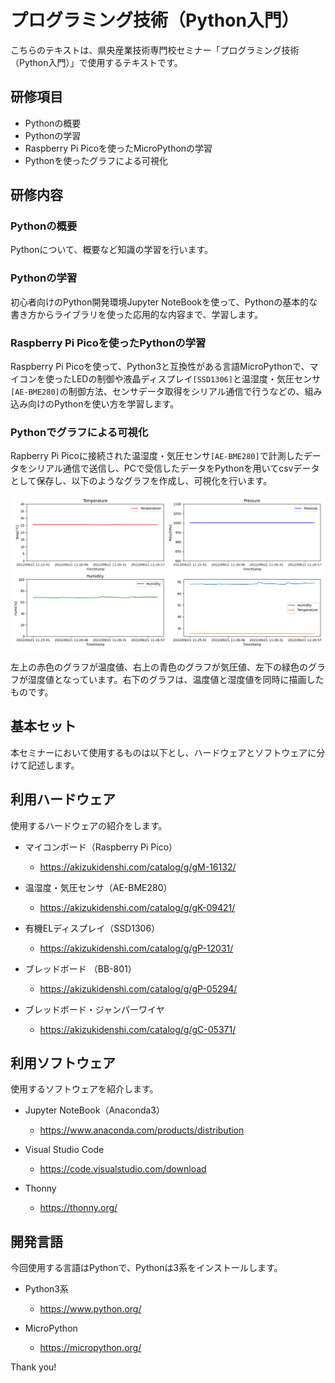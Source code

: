 # プログラミング技術（Python入門）

こちらのテキストは、県央産業技術専門校セミナー「プログラミング技術（Python入門）」で使用するテキストです。

## 研修項目

* Pythonの概要
* Pythonの学習
* Raspberry Pi Picoを使ったMicroPythonの学習
* Pythonを使ったグラフによる可視化

## 研修内容

### Pythonの概要
Pythonについて、概要など知識の学習を行います。

### Pythonの学習
初心者向けのPython開発環境Jupyter NoteBookを使って、Pythonの基本的な書き方からライブラリを使った応用的な内容まで、学習します。

### Raspberry Pi Picoを使ったPythonの学習
Raspberry Pi Picoを使って、Python3と互換性がある言語MicroPythonで、マイコンを使ったLEDの制御や液晶ディスプレイ`[SSD1306]`と温湿度・気圧センサ`[AE-BME280]`の制御方法、センサデータ取得をシリアル通信で行うなどの、組み込み向けのPythonを使い方を学習します。

### Pythonでグラフによる可視化
Rapberry Pi Picoに接続された温湿度・気圧センサ`[AE-BME280]`で計測したデータをシリアル通信で送信し、PCで受信したデータをPythonを用いてcsvデータとして保存し、以下のようなグラフを作成し、可視化を行います。

![外観図](./image/Figure_1.png)

左上の赤色のグラフが温度値、右上の青色のグラフが気圧値、左下の緑色のグラフが湿度値となっています。右下のグラフは、温度値と湿度値を同時に描画したものです。

## 基本セット

本セミナーにおいて使用するものは以下とし、ハードウェアとソフトウェアに分けて記述します。

## 利用ハードウェア

使用するハードウェアの紹介をします。

* マイコンボード（Raspberry Pi Pico）

    * <https://akizukidenshi.com/catalog/g/gM-16132/>

* 温湿度・気圧センサ（AE-BME280）

    * <https://akizukidenshi.com/catalog/g/gK-09421/>

* 有機ELディスプレイ（SSD1306）

    * <https://akizukidenshi.com/catalog/g/gP-12031/>

* ブレッドボード （BB-801）

    * <https://akizukidenshi.com/catalog/g/gP-05294/>

* ブレッドボード・ジャンパーワイヤ

    * <https://akizukidenshi.com/catalog/g/gC-05371/>

## 利用ソフトウェア

使用するソフトウェアを紹介します。

* Jupyter NoteBook（Anaconda3）

    * <https://www.anaconda.com/products/distribution>

* Visual Studio Code

    * <https://code.visualstudio.com/download>

* Thonny

    * <https://thonny.org/>

## 開発言語

今回使用する言語はPythonで、Pythonは3系をインストールします。

* Python3系

    * <https://www.python.org/>

* MicroPython
    * <https://micropython.org/>

Thank you!
